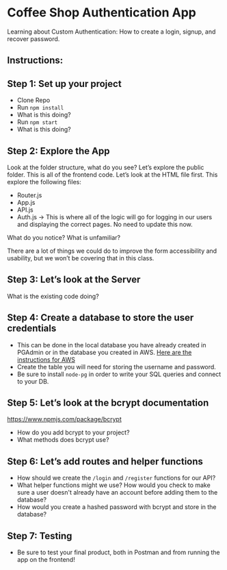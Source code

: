 # Coffee Shop Authentication App

Learning about Custom Authentication: How to create a login, signup, and recover password.

## Instructions:

## Step 1: Set up your project
- Clone Repo
- Run `npm install`
- What is this doing?
- Run `npm start`
- What is this doing?

## Step 2: Explore the App
Look at the folder structure, what do you see?
Let’s explore the public folder. This is all of the frontend code. Let’s look at the HTML file first. This explore the following files:
- Router.js
- App.js
- API.js
- Auth.js → This is where all of the logic will go for logging in our users and displaying the correct pages. No need to update this now. 


What do you notice? What is unfamiliar?

There are a lot of things we could do to improve the form accessibility and usability, but we won’t be covering that in this class.

## Step 3: Let’s look at the Server
What is the existing code doing?

## Step 4: Create a database to store the user credentials
- This can be done in the local database you have already created in PGAdmin or in the database you created in AWS. [Here are the instructions for AWS](https://docs.google.com/document/d/1UQKewq6z8ADVulda8TxCkpgptLHAPdGc_y4-bez5c3o/edit?usp=sharing)
- Create the table you will need for storing the username and password.
- Be sure to install `node-pg` in order to write your SQL queries and connect to your DB.

## Step 5: Let’s look at the bcrypt documentation
https://www.npmjs.com/package/bcrypt
- How do you add bcrypt to your project?
- What methods does bcrypt use?

## Step 6: Let’s add routes and helper functions
- How should we create the `/login` and `/register` functions for our API?
- What helper functions might we use? How would you check to make sure a user doesn't already have an account before adding them to the database?
- How would you create a hashed password with bcrypt and store in the database?

## Step 7: Testing
- Be sure to test your final product, both in Postman and from running the app on the frontend!

